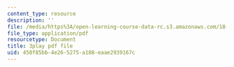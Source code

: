```yaml
---
content_type: resource
description: ''
file: /media/https%3A/open-learning-course-data-rc.s3.amazonaws.com/18-06sc-linear-algebra-fall-2011/450f85bb4e265275a188eaae2939167c_OZxzHcW663g.pdf
file_type: application/pdf
resourcetype: Document
title: 3play pdf file
uid: 450f85bb-4e26-5275-a188-eaae2939167c
---
```


